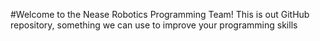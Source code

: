 #Welcome to the Nease Robotics Programming Team!
This is out GitHub repository, something we can use to improve your programming skills
